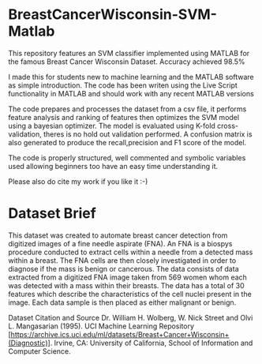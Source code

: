 # BreastCancerWisconsin-SVM-Matlab
This repository features an SVM classifier implemented using MATLAB for the famous Breast Cancer Wisconsin Dataset. Accuracy achieved 98.5%

I made this for students new to machine learning and the MATLAB software as simple introduction. The code has been writen using the Live Script functionality in MATLAB and should work with any recent MATLAB versions

The code prepares and processes the dataset from a csv file, it performs feature analysis and ranking of features then optimizes the SVM model using a bayesian optimizer. The model is evaluated using K-fold cross-validation, theres is no hold out validation performed. A confusion matrix is also generated to produce the recall,precision and F1 score of the model.

The code is properly structured, well commented and symbolic variables used allowing beginners too have an easy time understanding it.

Please also do cite my work if you like it :-)

# Dataset Brief
This dataset was created to automate breast cancer detection from digitized images of a fine needle aspirate (FNA). An FNA is a biospys procedure conducted to extract cells within a needle from a detected mass within a breast. The FNA cells are then closely investigated in order to diagnose if the mass is benign or cancerous. The data consists of data extracted from a digitized FNA image taken from 569 women whom each was detected with a mass within their breasts. The data has a total of 30 features which describe the characteristics of the cell nuclei present in the image. Each data sample is then placed as either malignant or benign.

Dataset Citation and Source
Dr. William H. Wolberg, W. Nick Street and Olvi L. Mangasarian (1995). UCI Machine Learning Repository [https://archive.ics.uci.edu/ml/datasets/Breast+Cancer+Wisconsin+(Diagnostic)]. Irvine, CA: University of California, School of Information and Computer Science. 
